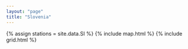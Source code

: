 ```yaml
---
layout: "page"
title: "Slovenia"
---
```

{% assign stations = site.data.SI %}
{% include map.html %}
{% include grid.html %}
